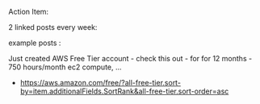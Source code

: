 
Action Item:

2 linked posts every week:

example posts :

  Just created AWS Free Tier account - check this out - for for 12 months - 750 hours/month ec2 compute, ...
 - https://aws.amazon.com/free/?all-free-tier.sort-by=item.additionalFields.SortRank&all-free-tier.sort-order=asc

